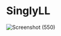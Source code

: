 # SinglyLL

![Screenshot (550)](https://user-images.githubusercontent.com/105083820/207935923-b7aa86a6-b37f-4800-997e-6dc91a60596a.png)
